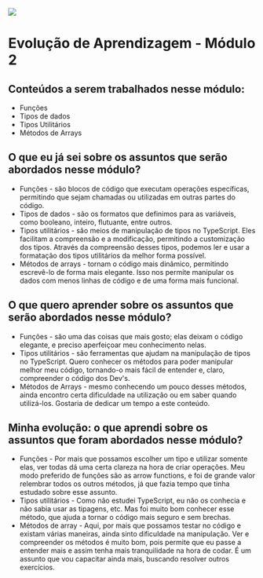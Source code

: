 
![](https://i.imgur.com/xG74tOh.png)

# Evolução de Aprendizagem - Módulo 2

## Conteúdos a serem trabalhados nesse módulo:

- Funções
- Tipos de dados
- Tipos Utilitários
- Métodos de Arrays

## O que eu já sei sobre os assuntos que serão abordados nesse módulo?

- Funções - são blocos de código que executam operações específicas, permitindo que sejam chamadas ou utilizadas em outras partes do código.
- Tipos de dados - são os formatos que definimos para as variáveis, como booleano, inteiro, flutuante, entre outros.
- Tipos utilitários - são meios de manipulação de tipos no TypeScript. Eles facilitam a compreensão e a modificação, permitindo a customização dos tipos. Através da compreensão desses tipos, podemos ler e usar a formatação dos tipos utilitários da melhor forma possível.
- Métodos de arrays - tornam o código mais dinâmico, permitindo escrevê-lo de forma mais elegante. Isso nos permite manipular os dados com menos linhas de código e de uma forma mais funcional.
  
## O que quero aprender sobre os assuntos que serão abordados nesse módulo?

- Funções - são uma das coisas que mais gosto; elas deixam o código elegante, e preciso aperfeiçoar meu conhecimento nelas.
- Tipos utilitários - são ferramentas que ajudam na manipulação de tipos no TypeScript. Quero conhecer os métodos para poder manipular melhor meu código, tornando-o mais fácil de entender e, claro, compreender o código dos Dev's.
- Métodos de Arrays - mesmo conhecendo um pouco desses métodos, ainda encontro certa dificuldade na utilização ou em saber quando utilizá-los. Gostaria de dedicar um tempo a este conteúdo.

## Minha evolução: o que aprendi sobre os assuntos que foram abordados nesse módulo?

- Funções - Por mais que possamos escolher um tipo e utilizar somente elas, ver todas dá uma certa clareza na hora de criar operações. Meu modo preferido de funções são as arrow functions, e foi de grande valor relembrar todos os outros métodos, já que fazia tempo que tinha estudado sobre esse assunto.
- Tipos utilitários - Como não estudei TypeScript, eu não os conhecia e não sabia usar as tipagens, etc. Mas foi muito bom conhecer esse método, que ajuda a tornar o código mais seguro e sem brechas.
- Métodos de array - Aqui, por mais que possamos testar no código e existam várias maneiras, ainda sinto dificuldade na manipulação. Ver e compreender os métodos é muito bom, pois permite que eu passe a entender mais e assim tenha mais tranquilidade na hora de codar. É um assunto que vou capacitar ainda mais, buscando resolver outros exercícios.
